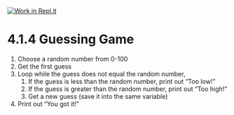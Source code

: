 [![Work in Repl.it](https://classroom.github.com/assets/work-in-replit-14baed9a392b3a25080506f3b7b6d57f295ec2978f6f33ec97e36a161684cbe9.svg)](https://classroom.github.com/online_ide?assignment_repo_id=3441191&assignment_repo_type=AssignmentRepo)
# 4.1.4 Guessing Game
1. Choose a random number from 0-100
2. Get the first guess
3. Loop while the guess does not equal the random number,
    1. If the guess is less than the random number, print out “Too low!”
    2. If the guess is greater than the random number, print out “Too high!”
    3. Get a new guess (save it into the same variable)
4. Print out “You got it!”
